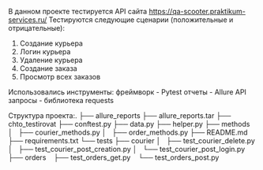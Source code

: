 В данном проекте тестируется API сайта https://qa-scooter.praktikum-services.ru/
Тестируются следующие сценарии (положительные и отрицательные):
1. Создание курьера
2. Логин курьера
3. Удаление курьера
4. Создание заказа
5. Просмотр всех заказов

Использовались инструменты:
фреймворк - Pytest
отчеты - Allure
API запросы - библиотека requests

Структура проекта:.
├── allure_reports
├── allure_reports.tar
├── chto_testirovat
├── conftest.py
├── data.py
├── helper.py
├── methods
│   ├── courier_methods.py
│   ├── order_methods.py
├── README.md
├── requirements.txt
└── tests
    ├── courier
    │   ├── test_courier_delete.py
    │   ├── test_courier_post_creation.py
    │   └── test_courier_post_login.py
    ├── orders
        ├── test_orders_get.py
        └── test_orders_post.py

